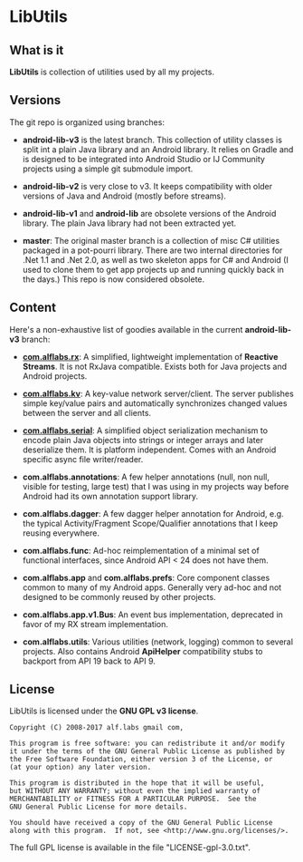 # LibUtils

## What is it

__LibUtils__ is collection of utilities used by all my projects.

## Versions

The git repo is organized using branches:

* __android-lib-v3__ is the latest branch.
    This collection of utility classes is split int a plain Java
    library and an Android library.
    It relies on Gradle and is designed to be integrated into Android
    Studio or IJ Community projects using a simple git submodule import.

* __android-lib-v2__ is very close to v3. It keeps compatibility with
    older versions of Java and Android (mostly before streams).

* __android-lib-v1__ and __android-lib__ are obsolete versions of the
    Android library. The plain Java library had not been extracted yet.

* __master__: The original master branch is a collection of misc C#
    utilities packaged in a pot-pourri library.
    There are two internal directories for .Net 1.1 and .Net 2.0,
    as well as two skeleton apps for C# and Android (I used to clone
    them to get app projects up and running quickly back in the days.)
    This repo is now considered obsolete.

## Content

Here's a non-exhaustive list of goodies available in the current
__android-lib-v3__ branch:

 * [__com.alflabs.rx__](LibUtilsJava/src/main/java/com/alflabs/rx):
   A simplified, lightweight implementation of
   __Reactive Streams__. It is not RxJava compatible. Exists both for
   Java projects and Android projects.

* [__com.alflabs.kv__](LibUtilsJava/src/main/java/com/alflabs/kv):
    A key-value network server/client. The server
    publishes simple key/value pairs and automatically synchronizes
    changed values between the server and all clients.

* [__com.alflabs.serial__](LibUtilsJava/src/main/java/com/alflabs/serial): 
    A simplified object serialization mechanism
    to encode plain Java objects into strings or integer arrays and
    later deserialize them. It is platform independent.
    Comes with an Android specific async file writer/reader.

* __com.alflabs.annotations__: A few helper annotations (null, non
    null, visible for testing, large test) that I was using in my
    projects way before Android had its own annotation support library.

* __com.alflabs.dagger__: A few dagger helper annotation for Android,
    e.g. the typical Activity/Fragment Scope/Qualifier annotations
    that I keep reusing everywhere.

* __com.alflabs.func__: Ad-hoc reimplementation of a minimal set of
    functional interfaces, since Android API < 24 does not have them.

* __com.alflabs.app__ and __com.alflabs.prefs__: Core component classes
    common to many of my Android apps. Generally very ad-hoc and not
    designed to be commonly reused by other projects.

* __com.alflabs.app.v1.Bus__: An event bus implementation, deprecated
    in favor of my RX stream implementation.

* __com.alflabs.utils__: Various utilities (network, logging) common
    to several projects. Also contains Android __ApiHelper__
    compatibility stubs to backport from API 19 back to API 9.

## License

LibUtils is licensed under the __GNU GPL v3 license__.

    Copyright (C) 2008-2017 alf.labs gmail com,

    This program is free software: you can redistribute it and/or modify
    it under the terms of the GNU General Public License as published by
    the Free Software Foundation, either version 3 of the License, or
    (at your option) any later version.

    This program is distributed in the hope that it will be useful,
    but WITHOUT ANY WARRANTY; without even the implied warranty of
    MERCHANTABILITY or FITNESS FOR A PARTICULAR PURPOSE.  See the
    GNU General Public License for more details.

    You should have received a copy of the GNU General Public License
    along with this program.  If not, see <http://www.gnu.org/licenses/>.

The full GPL license is available in the file "LICENSE-gpl-3.0.txt".
